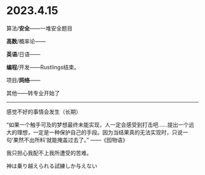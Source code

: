 # 2023.4.15

算法/**安全**——一堆安全题目

**高数**/概率论——

**英语**/日语——

**编程**/开发——Rustlings结束。

项目/**网络**——

其他——转专业开始了

------

感觉不好的事情会发生（长期）

“如果一个触手可及的梦想最终未能实现，人一定会感受到打击吧……提出一个远大的理想，一定是一种保护自己的手段。因为当结果真的无法实现时，只说一句‘果然不出所料’就能掩盖过去了。” ——《囮物语》

我只担心我配不上我所遭受的苦难。

神は乗り越えられる試練しか与えない

